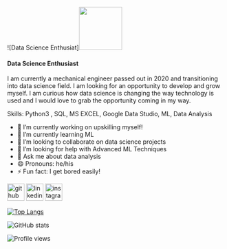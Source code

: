 ![Data Science Enthusiat]<img src="https://www.superdatascience.com/Landing/LandingCloud.jpg" width="100" height="100">
#### Data Science Enthusiast
I am currently a mechanical engineer passed out in 2020 and transitioning into data science field. I am looking for an opportunity to develop and grow myself. I am curious how data science is changing the way technology is used and I would love to grab the opportunity coming in my way.

Skills: Python3 , SQL, MS EXCEL, Google Data Studio, ML, Data Analysis

- 🔭 I’m currently working on upskilling myself! 
- 🌱 I’m currently learning ML 
- 👯 I’m looking to collaborate on data science projects 
- 🤔 I’m looking for help with Advanced ML Techniques 
- 💬 Ask me about data analysis 
- 😄 Pronouns: he/his 
- ⚡ Fun fact: I get bored easily! 


[<img src='https://cdn.jsdelivr.net/npm/simple-icons@3.0.1/icons/github.svg' alt='github' height='40'>](https://github.com/Keval099)  [<img src='https://cdn.jsdelivr.net/npm/simple-icons@3.0.1/icons/linkedin.svg' alt='linkedin' height='40'>](https://www.linkedin.com/in/kevallad/)  [<img src='https://cdn.jsdelivr.net/npm/simple-icons@3.0.1/icons/instagram.svg' alt='instagram' height='40'>](https://www.instagram.com/the__lonewolf___/)  

[![Top Langs](https://github-readme-stats.vercel.app/api/top-langs/?username=Keval099)](https://github.com/anuraghazra/github-readme-stats)

![GitHub stats](https://github-readme-stats.vercel.app/api?username=Keval099&show_icons=true)  

![Profile views](https://gpvc.arturio.dev/Keval099)  
